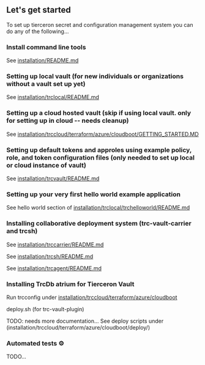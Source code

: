 ﻿
## Let's get started
To set up tierceron secret and configuration management system you can do any of the following...

### Install command line tools
See [installation/README.md](installation/README.md)

### Setting up local vault (for new individuals or organizations without a vault set up yet)
See [installation/trclocal/README.md](installation/trclocal/README.md)

### Setting up a cloud hosted vault (skip if using local vault.  only for setting up in cloud -- needs cleanup)
See [installation/trccloud/terraform/azure/cloudboot/GETTING_STARTED.MD](installation/trccloud/terraform/azure/cloudboot/GETTING_STARTED.MD)

### Setting up default tokens and approles using example policy, role, and token configuration files (only needed to set up local or cloud instance of vault)
See [installation/trcvault/README.md](installation/trcvault/README.md)

### Setting up your very first hello world example application
See hello world section of [installation/trclocal/trchelloworld/README.md](installation/trclocal/trchelloworld/README.md)

### Installing collaborative deployment system (trc-vault-carrier and trcsh)
See [installation/trccarrier/README.md](installation/trccarrier/README.md)

See [installation/trcsh/README.md](installation/trcsh/README.md)

See [installation/trcagent/README.md](installation/trcagent/README.md)


### Installing TrcDb atrium for Tierceron Vault
Run trcconfig under [installation/trccloud/terraform/azure/cloudboot](installation/trccloud/terraform/azure/cloudboot)

deploy.sh (for trc-vault-plugin)

TODO: needs more documentation...
See deploy scripts under (installation/trccloud/terraform/azure/cloudboot/deploy/)

### Automated tests ⚙
TODO...


